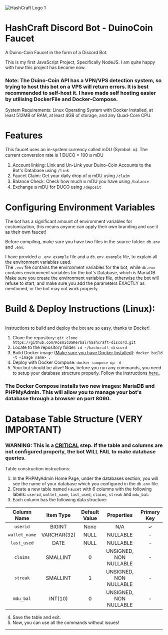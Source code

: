 ![HashCraft Logo 1](https://github.com/user-attachments/assets/d27945d5-63db-466b-adb3-2dd0ce976cbc)
# HashCraft Discord Bot - DuinoCoin Faucet
A Duino-Coin Faucet in the form of a Discord Bot.

This is my first JavaScript Project, Specifically NodeJS. I am quite happy with how this project has become now.
<br>
### Note: The Duino-Coin API has a VPN/VPS detection system, so trying to host this bot on a VPS will return errors. It is best recommended to self-host it. I have made self hosting easier by utilising DockerFile and Docker-Compose.
System Requirements: Linux Operating System with Docker Installed, at least 512MB of RAM, at least 4GB of storage, and any Quad-Core CPU.


# Features

This faucet uses an in-system currency called mDU (Symbol: ⧈). The current conversion rate is 1 DUCO = 100 ⧈ mDU
1. Account linking: Link and Un-Link your Duino-Coin Accounts to the Bot's Database using `/link`
2. Faucet Claim: Get your daily drop of ⧈ mDU using `/claim`
3. Balance Check: Check how much ⧈ mDU you have using `/balance`
4. Exchange ⧈ mDU for DUCO using `/deposit`


# Configuring Environment Variables
The bot has a significant amount of environment variables for customization, this means anyone can apply their own branding and use it as their own faucet!

Before compiling, make sure you have two files in the source folder: `db.env` and `.env`.

I have provided a `.env.example` file and a `db.env.example` file, to explain all the environment variables used.<br>
The `.env` file contains the environment variables for the bot, while `db.env` contains environment variables for the bot's Database, which is MariaDB.<br>
Make sure you create the environment variables file, otherwise the bot will refuse to start, and make sure you add the parameters EXACTLY as mentioned, or the bot may not work properly.


# Build & Deploy Instructions (Linux):
<br>Instructions to build and deploy the bot are so easy, thanks to Docker!
1. Clone the repository: `git clone https://github.com/KosmicDaKerbal/hashcraft-discord.git`
2. Locate to the repository folder: `cd ~/hashcraft-discord`
3. Build Docker image ([Make sure you have Docker Installed](https://docs.docker.com/desktop/install/linux-install/)): `docker build -t <image name> .`
4. Deploy with Docker Compose: `docker compose up -d`
5. Your bot should be alive! Now, before you run any commands, you need to setup your database structure properly. Follow the instructions [here.](https://github.com/KosmicDaKerbal/hashcraft-discord/new/main?filename=README.md#database-table-structure-very-important).

### The Docker Compose installs two new images: MariaDB and PHPMyAdmin. This will allow you to manage your bot's database through a browser on port 8090.

# Database Table Structure (VERY IMPORTANT)
### WARNING: This is a <u>CRITICAL</u> step. If the table and columns are not configured properly, the bot WILL FAIL to make database queries.

Table construction instructions:
1. In the PHPMyAdmin Home Page, under the databases section, you will see the name of your database which you configured in the `db.env` file.
2. Create a new table named `Faucet` with 6 columns with the following labels: `userid`, `wallet_name`, `last_used`, `claims`, `streak` and `mdu_bal`.
3. Each column has the following data structure:

| Column Name   | Item Type | Default Value | Properties | Primary Key |
| :---:         |     :---:   |       :---: |     :---:     |       :---:   |
| `userid`      | BIGINT      | None        | N/A     | ✓    |
| `wallet_name` | VARCHAR(32) | NULL        | NULLABLE       | -      |
| `last_used`   | DATE        | NULL        | NULLABLE       | -      |
| `claims`      | SMALLINT    | 0           | UNSIGNED, NON NULLABLE       | -      |
| `streak`      | SMALLINT    | 1           | UNSIGNED, NON NULLABLE       | -      |
| `mdu_bal`     | INT(10)     | 0           | UNSIGNED, NON NULLABLE       | -      |

4. Save the table and exit.
5. Now, you can use all the commands without issues!

---
